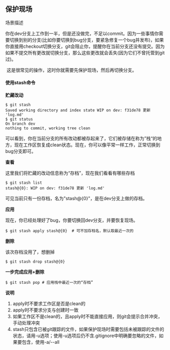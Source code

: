 ## 保护现场

场景描述

​		你在dev分支上工作到一半，但是还没做完，不足以commit。因为一些事情你需要切换到别的分支(比如你要切换到bug分支，要紧急修复一个bug并发布)，如果你直接用checkout切换分支，git会阻止你，提醒你在当前分支还没有提交。因为如果不提交所有更改就切换分支，那么这些更改就会丢失(因为它们不曾托管到git过)。

​		这是很常见的操作，这时你就需要先保护现场，然后再切换分支。

#### 使用stash命令

**贮藏改动**

```
$ git stash
Saved working directory and index state WIP on dev: f31de78 更新 'log.md'
$ git status
On branch dev
nothing to commit, working tree clean
```

可以看到，你在当前分支的所有改动都被存起来了，它们被存储在称为”栈“的地方，现在工作区恢复成clean状态。现在，你可以像平常一样工作，正常切换到bug分支即可。

**查看**

这里我们将贮藏的改动信息称为“存档”，现在我们看看有哪些存档

```
$ git stash list
stash@{0}: WIP on dev: f31de78 更新 'log.md'
```

可见当前只有一份存档，名为"stash@{0}"，是在dev分支上做的存档。

**应用**

现在，你已经处理好了bug，你要切换回dev分支，并要恢复现场。

```
$ git stash apply stash@{0}  # 可不加存档名，默认取最近一次的
```

**删除**

该次存档没用了，想删掉

```
$ git stash drop stash@{0}
```

**一步完成应用+删除**

```
$ git stash pop # 应用栈中最近一次的“存档”
```

**说明**

1. apply时不要求工作区是否是clean的
2. apply时不要求分支与创建时一致
3. 如果工作区不是clean的，且apply时不能直接应用，则git会提示合并冲突，手动处理冲突
4. stash只包含已被git跟踪的文件，如果保护现场时需要包括未被跟踪的文件的状态，请用-u选项；使用-u选项后仍不含.gitignore中明确要忽略的文件，如果要包含，使用-a/--all
